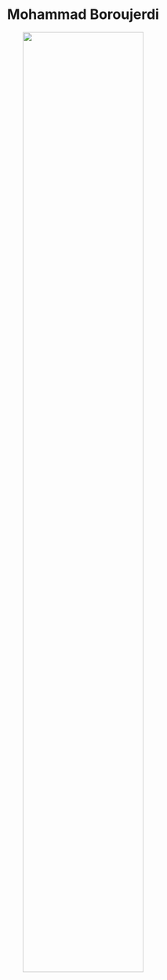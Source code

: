 <h1 align="center">
    Mohammad Boroujerdi
</h1>

<div align="center">
  <img src="https://www.aviny.com/Album/tasvir-sazi/shakhes/kamel/35.jpg" style="width:70%"/>
</div>
